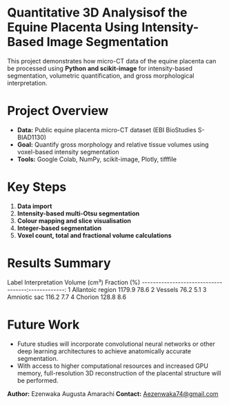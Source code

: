 
# Quantitative 3D Analysisof the Equine Placenta Using Intensity-Based Image Segmentation

This project demonstrates how micro-CT data of the equine placenta can be processed using **Python and scikit-image** for intensity-based segmentation, volumetric quantification, and gross morphological interpretation.

# Project Overview
- **Data:** Public equine placenta micro-CT dataset (EBI BioStudies S-BIAD1130)
- **Goal:** Quantify gross morphology and relative tissue volumes using voxel-based intensity segmentation
- **Tools:** Google Colab, NumPy, scikit-image, Plotly, tifffile

#  Key Steps
1. **Data import**
2. **Intensity-based multi-Otsu segmentation**
3. **Colour mapping and slice visualisation**
4. **Integer-based segmentation**
5. **Voxel count, total and fractional volume calculations**


#  Results Summary
 Label     Interpretation       Volume (cm³)   Fraction (%) 
------------------------------------:-------------:
1           Allantoic region    1179.9          78.6 
2           Vessels               76.2           5.1 
3           Amniotic sac         116.2           7.7 
4           Chorion              128.8           8.6 

# Future Work
- Future studies will incorporate convolutional neural networks or other deep learning architectures to achieve anatomically accurate segmentation.
- With access to higher computational resources and increased GPU memory, full-resolution 3D reconstruction of the placental structure will be performed. 



**Author:** Ezenwaka Augusta Amarachi 
**Contact:** Aezenwaka74@gmail.com

